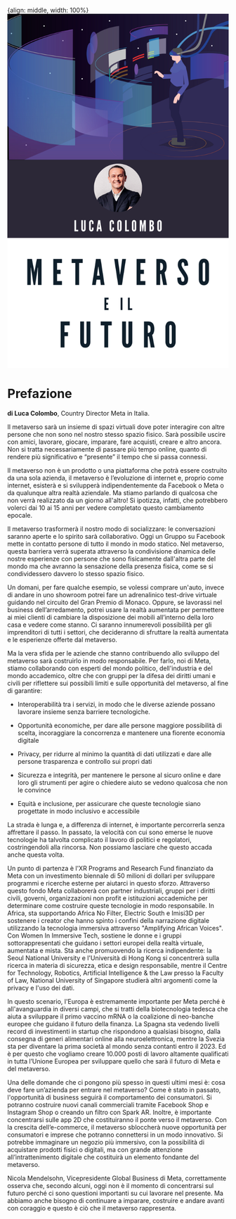 {align: middle, width: 100%}
![](images/001_COLOMBO.png)

# Prefazione

**di Luca Colombo**, Country Director Meta in Italia.

Il metaverso sarà un insieme di spazi virtuali dove poter interagire con altre
persone che non sono nel nostro stesso spazio fisico. Sarà possibile uscire con
amici, lavorare, giocare, imparare, fare acquisti, creare e altro ancora. Non si
tratta necessariamente di passare più tempo online, quanto di rendere più
significativo e “presente” il tempo che si passa connessi.

Il metaverso non è un prodotto o una piattaforma che potrà essere costruito da
una sola azienda, il metaverso è l’evoluzione di internet e, proprio come
internet, esisterà e si svilupperà indipendentemente da Facebook o Meta o da
qualunque altra realtà aziendale. Ma stiamo parlando di qualcosa che non verrà
realizzato da un giorno all'altro! Si ipotizza, infatti, che potrebbero volerci
dai 10 ai 15 anni per vedere completato questo cambiamento epocale.

Il metaverso trasformerà il nostro modo di socializzare: le conversazioni
saranno aperte e lo spirito sarà collaborativo. Oggi un Gruppo su Facebook mette
in contatto persone di tutto il mondo in modo statico. Nel metaverso, questa
barriera verrà superata attraverso la condivisione dinamica delle nostre
esperienze con persone che sono fisicamente dall'altra parte del mondo ma che
avranno la sensazione della presenza fisica, come se si condividessero davvero
lo stesso spazio fisico.

Un domani, per fare qualche esempio, se volessi comprare un'auto, invece di
andare in uno showroom potrei fare un adrenalinico test-drive virtuale guidando
nel circuito del Gran Premio di Monaco. Oppure, se lavorassi nel business
dell’arredamento, potrei usare la realtà aumentata per permettere ai miei
clienti di cambiare la disposizione dei mobili all’interno della loro casa e
vedere come stanno. Ci saranno innumerevoli possibilità per gli imprenditori di
tutti i settori, che decideranno di sfruttare la realtà aumentata e le
esperienze offerte dal metaverso.

Ma la vera sfida per le aziende che stanno contribuendo allo sviluppo del
metaverso sarà costruirlo in modo responsabile. Per farlo, noi di Meta, stiamo
collaborando con esperti del mondo politico, dell'industria e del mondo
accademico, oltre che con gruppi per la difesa dei diritti umani e civili per
riflettere sui possibili limiti e sulle opportunità del metaverso, al fine di
garantire:

* Interoperabilità tra i servizi, in modo che le diverse aziende possano
    lavorare insieme senza barriere tecnologiche.

* Opportunità economiche, per dare alle persone maggiore possibilità di
    scelta, incoraggiare la concorrenza e mantenere una fiorente economia
    digitale

* Privacy, per ridurre al minimo la quantità di dati utilizzati e dare alle
    persone trasparenza e controllo sui propri dati

* Sicurezza e integrità, per mantenere le persone al sicuro online e dare loro
    gli strumenti per agire o chiedere aiuto se vedono qualcosa che non le
    convince

* Equità e inclusione, per assicurare che queste tecnologie siano progettate
    in modo inclusivo e accessibile

La strada è lunga e, a differenza di internet, è importante percorrerla senza
affrettare il passo. In passato, la velocità con cui sono emerse le nuove
tecnologie ha talvolta complicato il lavoro di politici e regolatori,
costringendoli alla rincorsa. Non possiamo lasciare che questo accada anche
questa volta.

Un punto di partenza è l'XR Programs and Research Fund finanziato da Meta con un
investimento biennale di 50 milioni di dollari per sviluppare programmi e
ricerche esterne per aiutarci in questo sforzo. Attraverso questo fondo Meta
collaborerà con partner industriali, gruppi per i diritti civili, governi,
organizzazioni non profit e istituzioni accademiche per determinare come
costruire queste tecnologie in modo responsabile. In Africa, sta supportando
Africa No Filter, Electric South e Imisi3D per sostenere i creator che hanno
spinto i confini della narrazione digitale utilizzando la tecnologia immersiva
attraverso "Amplifying African Voices". Con Women In Immersive Tech, sostiene le
donne e i gruppi sottorappresentati che guidano i settori europei della realtà
virtuale, aumentata e mista. Sta anche promuovendo la ricerca indipendente: la
Seoul National University e l'Università di Hong Kong si concentrerà sulla
ricerca in materia di sicurezza, etica e design responsabile, mentre il Centre
for Technology, Robotics, Artificial Intelligence & the Law presso la Faculty of
Law, National University of Singapore studierà altri argomenti come la privacy e
l'uso dei dati.

In questo scenario, l'Europa è estremamente importante per Meta perché è
all'avanguardia in diversi campi, che si tratti della biotecnologia tedesca che
aiuta a sviluppare il primo vaccino mRNA o la coalizione di neo-banche europee
che guidano il futuro della finanza. La Spagna sta vedendo livelli record di
investimenti in startup che rispondono a qualsiasi bisogno, dalla consegna di
generi alimentari online alla neuroelettronica, mentre la Svezia sta per
diventare la prima società al mondo senza contanti entro il 2023. Ed è per
questo che vogliamo creare 10.000 posti di lavoro altamente qualificati in tutta
l’Unione Europea per sviluppare quello che sarà il futuro di Meta e del
metaverso.

Una delle domande che ci pongono più spesso in questi ultimi mesi è: cosa deve
fare un’azienda per entrare nel metaverso? Come è stato in passato,
l'opportunità di business seguirà il comportamento dei consumatori. Si potranno
costruire nuovi canali commerciali tramite Facebook Shop e Instagram Shop o
creando un filtro con Spark AR. Inoltre, è importante concentrarsi sulle app 2D
che costituiranno il ponte verso il metaverso. Con la crescita dell’e-commerce,
il metaverso sbloccherà nuove opportunità per consumatori e imprese che potranno
connettersi in un modo innovativo. Si potrebbe immaginare un negozio più
immersivo, con la possibilità di acquistare prodotti fisici o digitali, ma con
grande attenzione all’intrattenimento digitale che costituirà un elemento
fondante del metaverso.

Nicola Mendelsohn, Vicepresidente Global Business di Meta, correttamente osserva
che, secondo alcuni, oggi non è il momento di concentrarsi sul futuro perché ci
sono questioni importanti su cui lavorare nel presente. Ma abbiamo anche bisogno
di continuare a imparare, costruire e andare avanti con coraggio e questo è ciò
che il metaverso rappresenta.
